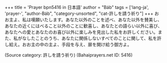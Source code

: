 +++
title = 'Prayer bpn5416 in 日本語'
author = "Báb"
tags = ['lang-ja', 'prayer-', "author-Báb", "category-unsorted", "cat-許しを請う祈り"]
+++
おお主よ、私は嘆願いたします。あなた以外のことを述べ、あなた以外を賛美し、あなたの近くにはべること以外のことに歓喜し、あなたとの語らい以外に喜び、あなたへの愛とあなたのお喜び以外に楽しみを見出した私をお許しください。また、私がなしたことのうち、あなたに関係しないすべてのことに関して、私を許し給え。おお主の中の主よ、手段を与え、扉を開け給う御方よ。

(Source category: 許しを請う祈り)
(Bahaiprayers.net ID: 5416)
